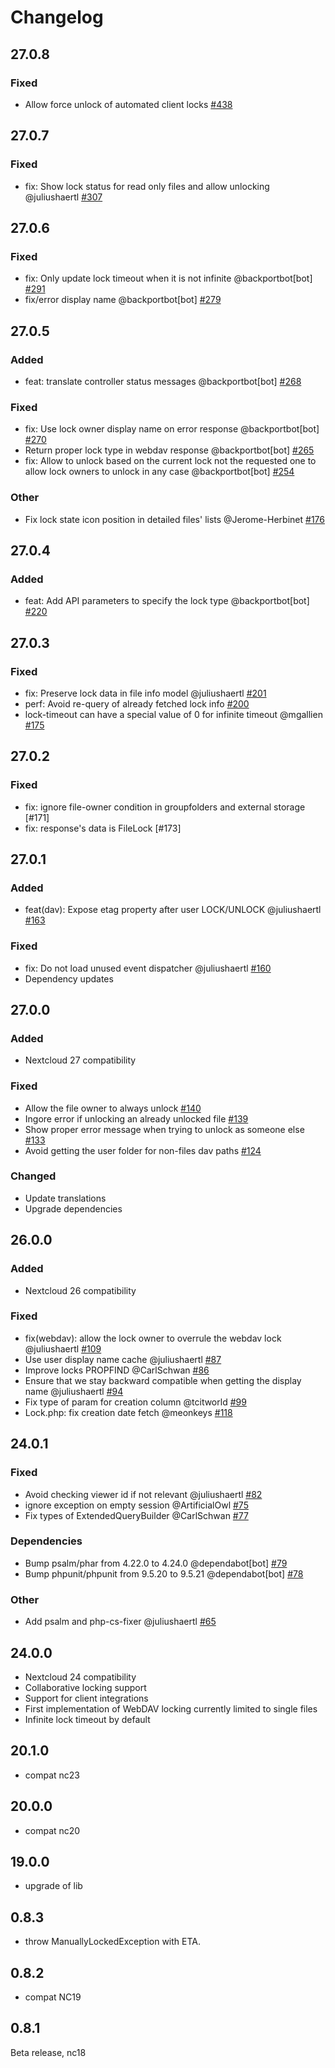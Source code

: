 # Changelog

## 27.0.8

### Fixed

- Allow force unlock of automated client locks [#438](https://github.com/nextcloud/files_lock/pull/438)

## 27.0.7

### Fixed

- fix: Show lock status for read only files and allow unlocking @juliushaertl [#307](https://github.com/nextcloud/files_lock/pull/307)

## 27.0.6

### Fixed

- fix: Only update lock timeout when it is not infinite @backportbot[bot] [#291](https://github.com/nextcloud/files_lock/pull/291)
- fix/error display name @backportbot[bot] [#279](https://github.com/nextcloud/files_lock/pull/279)

## 27.0.5

### Added

- feat: translate controller status messages @backportbot[bot] [#268](https://github.com/nextcloud/files_lock/pull/268)

### Fixed

- fix: Use lock owner display name on error response @backportbot[bot] [#270](https://github.com/nextcloud/files_lock/pull/270)
- Return proper lock type in webdav response @backportbot[bot] [#265](https://github.com/nextcloud/files_lock/pull/265)
- fix: Allow to unlock based on the current lock not the requested one to allow lock owners to unlock in any case @backportbot[bot] [#254](https://github.com/nextcloud/files_lock/pull/254)

### Other

- Fix lock state icon position in detailed files' lists @Jerome-Herbinet [#176](https://github.com/nextcloud/files_lock/pull/176)

## 27.0.4

### Added

- feat: Add API parameters to specify the lock type @backportbot[bot] [#220](https://github.com/nextcloud/files_lock/pull/220)

## 27.0.3

### Fixed

- fix: Preserve lock data in file info model @juliushaertl [#201](https://github.com/nextcloud/files_lock/pull/201)
- perf: Avoid re-query of already fetched lock info [#200](https://github.com/nextcloud/files_lock/pull/200)
- lock-timeout can have a special value of 0 for infinite timeout @mgallien [#175](https://github.com/nextcloud/files_lock/pull/175)

## 27.0.2

### Fixed

- fix: ignore file-owner condition in groupfolders and external storage [#171]
- fix: response's data is FileLock [#173]

## 27.0.1

### Added

- feat(dav): Expose etag property after user LOCK/UNLOCK @juliushaertl [#163](https://github.com/nextcloud/files_lock/pull/163)

### Fixed

- fix: Do not load unused event dispatcher @juliushaertl [#160](https://github.com/nextcloud/files_lock/pull/160)
- Dependency updates


## 27.0.0

### Added

- Nextcloud 27 compatibility

### Fixed

- Allow the file owner to always unlock [#140](https://github.com/nextcloud/files_lock/pull/140)
- Ingore error if unlocking an already unlocked file [#139](https://github.com/nextcloud/files_lock/pull/139)
- Show proper error message when trying to unlock as someone else [#133](https://github.com/nextcloud/files_lock/pull/133)
- Avoid getting the user folder for non-files dav paths [#124](https://github.com/nextcloud/files_lock/pull/124)

### Changed

- Update translations
- Upgrade dependencies

## 26.0.0

### Added

- Nextcloud 26 compatibility

### Fixed

- fix(webdav): allow the lock owner to overrule the webdav lock @juliushaertl [#109](https://github.com/nextcloud/files_lock/pull/109)
- Use user display name cache @juliushaertl [#87](https://github.com/nextcloud/files_lock/pull/87)
- Improve locks PROPFIND @CarlSchwan [#86](https://github.com/nextcloud/files_lock/pull/86)
- Ensure that we stay backward compatible when getting the display name @juliushaertl [#94](https://github.com/nextcloud/files_lock/pull/94)
- Fix type of param for creation column @tcitworld [#99](https://github.com/nextcloud/files_lock/pull/99)
- Lock.php: fix creation date fetch @meonkeys [#118](https://github.com/nextcloud/files_lock/pull/118)

## 24.0.1

### Fixed

- Avoid checking viewer id if not relevant @juliushaertl [#82](https://github.com/nextcloud/files_lock/pull/82)
- ignore exception on empty session @ArtificialOwl [#75](https://github.com/nextcloud/files_lock/pull/75)
- Fix types of ExtendedQueryBuilder @CarlSchwan [#77](https://github.com/nextcloud/files_lock/pull/77)

### Dependencies

- Bump psalm/phar from 4.22.0 to 4.24.0 @dependabot[bot] [#79](https://github.com/nextcloud/files_lock/pull/79)
- Bump phpunit/phpunit from 9.5.20 to 9.5.21 @dependabot[bot] [#78](https://github.com/nextcloud/files_lock/pull/78)

### Other
- Add psalm and php-cs-fixer @juliushaertl [#65](https://github.com/nextcloud/files_lock/pull/65)

## 24.0.0

- Nextcloud 24 compatibility
- Collaborative locking support
- Support for client integrations
- First implementation of WebDAV locking currently limited to single files
- Infinite lock timeout by default

## 20.1.0

- compat nc23


## 20.0.0

- compat nc20


## 19.0.0

- upgrade of lib


## 0.8.3

- throw ManuallyLockedException with ETA.


## 0.8.2

- compat NC19


## 0.8.1

Beta release, nc18
